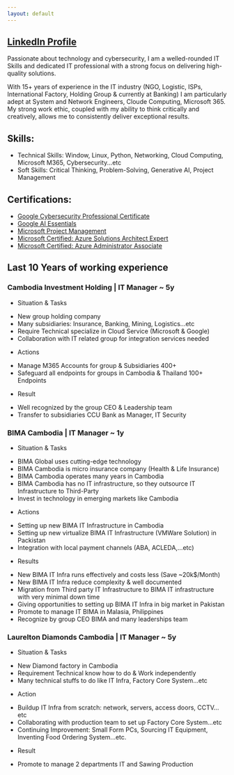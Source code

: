 ```yaml
---
layout: default
---
```


## [LinkedIn Profile](https://www.linkedin.com/in/chanmakara/) 

Passionate about technology and cybersecurity, I am a welled-rounded IT Skills and dedicated IT professional with a strong focus on delivering high-quality solutions. 

With 15+ years of experience in the IT industry (NGO, Logistic, ISPs, International Factory, Holding Group & currently at Banking) I am particularly adept at System and Network Engineers, Cloude Computing, Microsoft 365. My strong work ethic, coupled with my ability to think critically and creatively, allows me to consistently deliver exceptional results.

## Skills: 

*    Technical Skills: Window, Linux, Python, Networking, Cloud Computing, Microsoft M365, Cybersecurity...etc
*    Soft Skills: Critical Thinking, Problem-Solving, Generative AI, Project Management

## Certifications: 
* [Google Cybersecurity Professional Certificate](https://www.credly.com/badges/c0e3b062-d6c4-442c-af1a-714eac3f6aed)
* [Google AI Essentials](https://coursera.org/share/739d80de61d1b2f62b2e165b24dc96fa)
* [Microsoft Project Management](https://www.coursera.org/account/accomplishments/specialization/S29IKAZGGC60) 
* [Microsoft Certified: Azure Solutions Architect Expert](https://www.credly.com/badges/b7af0e3d-07ae-4de8-83a6-69ef0f0f8cdd)
* [Microsoft Certified: Azure Administrator Associate](https://www.credly.com/badges/46debf22-7108-48f0-aafa-5c27fc36f67e)

## Last 10 Years of working experience

### Cambodia Investment Holding | IT Manager ~ 5y
*	Situation & Tasks
+	New group holding company
+	Many subsidiaries: Insurance, Banking, Mining, Logistics…etc
+	Require Technical specialize in Cloud Service (Microsoft & Google)
+	Collaboration with IT related group for integration services needed
*	Actions
+	Manage M365 Accounts for group & Subsidiaries 400+
+	Safeguard all endpoints for groups in Cambodia & Thailand 100+ Endpoints
*	Result
+	Well recognized by the group CEO & Leadership team
+	Transfer to subsidiaries CCU Bank as Manager, IT Security

### BIMA Cambodia | IT Manager ~ 1y
* Situation & Tasks
+	BIMA Global uses cutting-edge technology 
+	BIMA Cambodia is micro insurance company (Health & Life Insurance)
+ BIMA Cambodia operates many years in Cambodia
+	BIMA Cambodia has no IT infrastructure, so they outsource IT Infrastructure to Third-Party
+	Invest in technology in emerging markets like Cambodia
*	Actions
+	Setting up new BIMA IT Infrastructure in Cambodia
+	Setting up new virtualize BIMA IT Infrastructure (VMWare Solution) in Packistan
+	Integration with local payment channels (ABA, ACLEDA,…etc)
*	Results
+	New BIMA IT Infra runs effectively and costs less (Save ~20k$/Month)
+	New BIMA IT Infra reduce complexity & well documented
+	Migration from Third party IT Infrastructure to BIMA IT infrastructure with very minimal down time
+	Giving opportunities to setting up BIMA IT Infra in big market in Pakistan
+	Promote to manage IT BIMA in Malasia, Philippines 
+	Recognize by group CEO BIMA and many leaderships team

### Laurelton Diamonds Cambodia | IT Manager ~ 5y
*	Situation & Tasks
+	New Diamond factory in Cambodia
+	Requirement Technical know how to do & Work independently
+	Many technical stuffs to do like IT Infra, Factory Core System…etc
*	Action
+	Buildup IT Infra from scratch: network, servers, access doors, CCTV…etc
+	Collaborating with production team to set up Factory Core System...etc
+	Continuing Improvement: Small Form PCs, Sourcing IT Equipment, Inventing Food Ordering System...etc.
*	Result
+	Promote to manage 2 departments IT and Sawing Production

  




